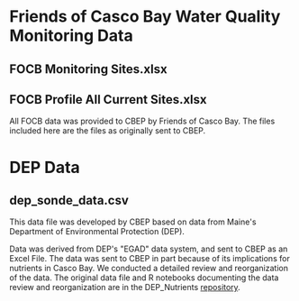 # Friends of Casco Bay Water Quality Monitoring Data
## FOCB Monitoring Sites.xlsx
## FOCB Profile All Current Sites.xlsx
All FOCB data was provided to CBEP by Friends of Casco Bay.  The files included
here are the files as originally sent to CBEP.

# DEP Data
## dep_sonde_data.csv
This data file was developed by CBEP based on data from Maine's Department of 
Environmental Protection (DEP).

Data was derived from DEP's "EGAD" data system, and sent to CBEP as an Excel
File.  The data was sent to CBEP in part because of its implications for
nutrients in Casco Bay.  We conducted a detailed review and reorganization of
the data.  The original data file and R notebooks documenting the data review
and reorganization  are in the DEP_Nutrients
[repository](https://github.com/CBEP-SoCB-Details/DEP_Nutrients).
